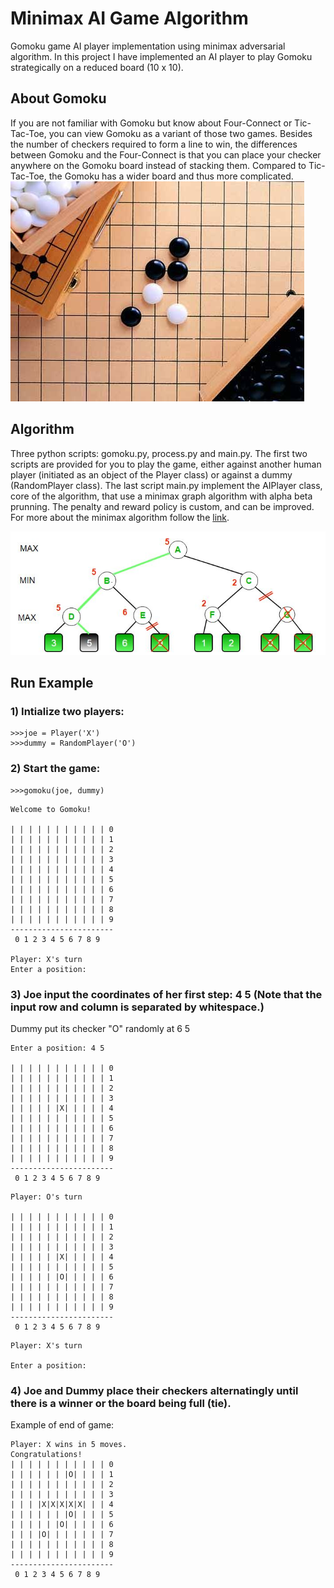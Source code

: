 # Minimax AI Game Algorithm

Gomoku game AI player implementation using minimax adversarial algorithm. 
In this project I have implemented an AI player to play Gomoku strategically on a reduced board (10 x 10). 

## About Gomoku
If you are not familiar with Gomoku but know about Four-Connect or Tic-Tac-Toe, you can view Gomoku as a variant of those two games. Besides the number of checkers required to form a line to win, the differences between Gomoku and the Four-Connect is that you can place your checker anywhere on the Gomoku board instead of stacking them. Compared to Tic-Tac-Toe, the Gomoku has a wider board and thus more complicated.
![Alt text](/gomoku.JPG ) 

## Algorithm

Three python scripts: gomoku.py, process.py and main.py. The first two scripts are provided for you to play the game, either against another human player (initiated as an object of the Player class) or against a dummy (RandomPlayer class). The last script main.py implement the AIPlayer class, core of the algorithm, that use a minimax graph algorithm with alpha beta prunning. The penalty and reward policy is custom, and can be improved. For more about the minimax algorithm follow the [link](https://en.wikipedia.org/wiki/Alpha%E2%80%93beta_pruning).

![Alt text](/minmax.jpg)

## Run Example

### 1) Intialize two players:

```
>>>joe = Player('X')
>>>dummy = RandomPlayer('O')
```
  
### 2) Start the game:

```
>>>gomoku(joe, dummy)
```

```
Welcome to Gomoku!

| | | | | | | | | | | 0
| | | | | | | | | | | 1
| | | | | | | | | | | 2
| | | | | | | | | | | 3
| | | | | | | | | | | 4
| | | | | | | | | | | 5
| | | | | | | | | | | 6
| | | | | | | | | | | 7
| | | | | | | | | | | 8
| | | | | | | | | | | 9
-----------------------
 0 1 2 3 4 5 6 7 8 9

Player: X's turn
Enter a position: 
```

### 3) Joe input the coordinates of her first step: 4 5 (Note that the input row and column is separated by whitespace.)
Dummy put its checker "O" randomly at 6 5

```
Enter a position: 4 5

| | | | | | | | | | | 0
| | | | | | | | | | | 1
| | | | | | | | | | | 2
| | | | | | | | | | | 3
| | | | | |X| | | | | 4
| | | | | | | | | | | 5
| | | | | | | | | | | 6
| | | | | | | | | | | 7
| | | | | | | | | | | 8
| | | | | | | | | | | 9
-----------------------
 0 1 2 3 4 5 6 7 8 9
```

```
Player: O's turn

| | | | | | | | | | | 0
| | | | | | | | | | | 1
| | | | | | | | | | | 2
| | | | | | | | | | | 3
| | | | | |X| | | | | 4
| | | | | | | | | | | 5
| | | | | |O| | | | | 6
| | | | | | | | | | | 7
| | | | | | | | | | | 8
| | | | | | | | | | | 9
-----------------------
 0 1 2 3 4 5 6 7 8 9

```

```
Player: X's turn

Enter a position: 
```

### 4) Joe and Dummy place their checkers alternatingly until there is a winner or the board being full (tie).

Example of end of game:  

```
Player: X wins in 5 moves.
Congratulations!
| | | | | | | | | | | 0
| | | | | | |O| | | | 1
| | | | | | | | | | | 2
| | | | | | | | | | | 3
| | | |X|X|X|X|X| | | 4
| | | | | | |O| | | | 5
| | | | | |O| | | | | 6
| | | |O| | | | | | | 7
| | | | | | | | | | | 8
| | | | | | | | | | | 9
-----------------------
 0 1 2 3 4 5 6 7 8 9
 ```
